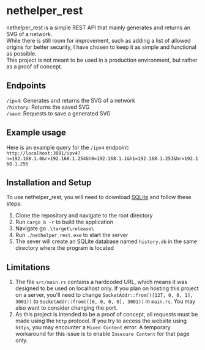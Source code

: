 # nethelper_rest

nethelper_rest is a simple REST API that mainly generates and returns an SVG of a network.  
While there is still room for improvement, such as adding a list of allowed origins for better security, I have chosen to keep it as simple and functional as possible.  
This project is not meant to be used in a production environment, but rather as a proof of concept.  
## Endpoints
`/ipv4`: Generates and returns the SVG of a network  
`/history`: Returns the saved SVG  
`/save`: Requests to save a generated SVG  
## Example usage
Here is an example query for the `/ipv4` endpoint:
`http://localhost:3001/ipv4?n=192.168.1.0&r=192.168.1.254&h0=192.168.1.1&h1=192.168.1.253&br=192.168.1.255`
## Installation and Setup
To use nethelper_rest, you will need to download [SQLite](https://www.sqlite.org/download.html) and follow these steps:
1. Clone the repository and navigate to the root directory
2. Run `cargo b -r` to build the application
3. Navigate go `.\target\release\`
4. Run `./nethelper_rest.exe` to start the server
5. The sever will create an SQLite database named `history.db` in the same directory where the program is located

## Limitations
1. The file `src/main.rs` contains a hardcoded URL, which means it was designed to be used on localhost only. If you plan on hosting this project on a server, you'll need to change `SocketAddr::from(([127, 0, 0, 1], 3001))` to `SocketAddr::from(([0, 0, 0, 0], 3001))` in `main.rs`. You may also want to consider changing the port.
2. As this project is intended to be a proof of concept, all requests must be made using the `http` protocol. If you try to access the website using `https`, you may encounter a `Mixed Content` error. A temporary workaround for this issue is to enable `Insecure Content` for that page only.

